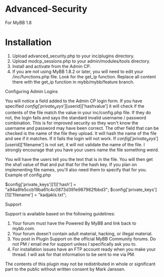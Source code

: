 Advanced-Security
=================

For MyBB 1.8

Installation
============
1) Upload advanced_security.php to your inc/plugins directory.  
2) Upload modcp_sessions.php to your admin/modules/tools directory.  
3) Install and activate from the Admin CP.    
4) If you are not using MyBB 1.8.2 or later, you will need to edit your /inc/functions.php file. Look for the get_ip function.  Replace all content there with the get_ip function in mybb/mybb/feature branch.  

Configuring Admin Logins  

You will notice a field added to the Admin CP login form.  If you have specified $config['private_keys'][$userid]['hashvalue'] it will check if the contents of the file match the value in your inc/config.php file.  If they do not, the login fails and says the standard invalid username / password combination.  This is for improved security so they won't know the username and password may have been correct.  The other field that can be checked is the name of the file they upload.  It will hash the name of the file and see if it matches.  If it fails
the login will not work.  If $config['private_keys'][$userid]['filename'] is not set, it will not validate the name of the file.  I strongly encourage that you have your users name the file something weird.

You will have the users tell you the text that is in the file.  You will then get the sha1 value of that and put that for the hash key.  If you plan on implementing file names, you'll also need them to specify that for you.  
Example of config.php

$config['private_keys'][1]['hash'] = "a94a8fe5ccb19ba61c4c0873d391e987982fbbd3";
$config['private_keys'][1]['filename'] = "kadjakls.txt";


Support

Support is available based on the following guidelines:

1) Your forum must have the Powered By MyBB and link back to mybb.com.  
2) Your forum doesn't contain adult material, hacking, or illegal material.  
3) You post in Plugin Support on the official MyBB Community forums.  Do not PM / email me for support unless I specifically ask you to.  
4) For installation issues have an FTP account ready when you make your thread.  I will ask for that information to be sent to me via PM.  

The contents of this plugin may not be redistributed in whole or significant part to the public without written consent by Mark Janssen.

